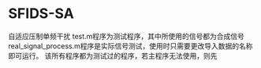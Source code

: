 # SFIDS-SA
自适应压制单频干扰
test.m程序为测试程序，其中所使用的信号都为合成信号
real_signal_process.m程序是实际信号测试，使用时只需要更改导入数据的名称即可运行。
该所有程序都为测试过的程序，若主程序无法使用，则先
